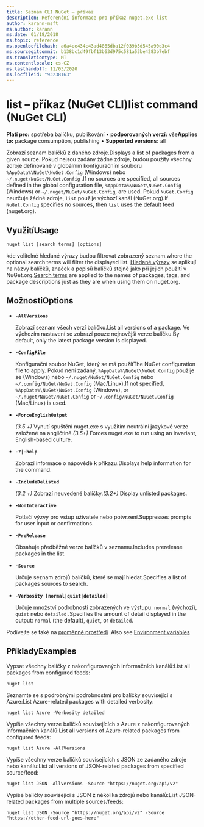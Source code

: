 ```yaml
---
title: Seznam CLI NuGet – příkaz
description: Referenční informace pro příkaz nuget.exe list
author: karann-msft
ms.author: karann
ms.date: 01/18/2018
ms.topic: reference
ms.openlocfilehash: a6a4ee434c43ad4865dba12f039b5d545a90d3c4
ms.sourcegitcommit: b138bc1d49fbf13b63d975c581a53be4283b7ebf
ms.translationtype: MT
ms.contentlocale: cs-CZ
ms.lasthandoff: 11/03/2020
ms.locfileid: "93238163"
---
```

# <a name="list-command-nuget-cli"></a><span data-ttu-id="05f7e-103">list – příkaz (NuGet CLI)</span><span class="sxs-lookup"><span data-stu-id="05f7e-103">list command (NuGet CLI)</span></span>

<span data-ttu-id="05f7e-104">**Platí pro:** spotřeba balíčku, publikování &bullet; **podporovaných verzí:** vše</span><span class="sxs-lookup"><span data-stu-id="05f7e-104">**Applies to:** package consumption, publishing &bullet; **Supported versions:** all</span></span>

<span data-ttu-id="05f7e-105">Zobrazí seznam balíčků z daného zdroje.</span><span class="sxs-lookup"><span data-stu-id="05f7e-105">Displays a list of packages from a given source.</span></span> <span data-ttu-id="05f7e-106">Pokud nejsou zadány žádné zdroje, budou použity všechny zdroje definované v globálním konfiguračním souboru `%AppData%\NuGet\NuGet.Config` (Windows) nebo `~/.nuget/NuGet/NuGet.Config` .</span><span class="sxs-lookup"><span data-stu-id="05f7e-106">If no sources are specified, all sources defined in the global configuration file, `%AppData%\NuGet\NuGet.Config` (Windows) or `~/.nuget/NuGet/NuGet.Config`, are used.</span></span> <span data-ttu-id="05f7e-107">Pokud `NuGet.Config` neurčuje žádné zdroje, `list` použije výchozí kanál (NuGet.org).</span><span class="sxs-lookup"><span data-stu-id="05f7e-107">If `NuGet.Config` specifies no sources, then `list` uses the default feed (nuget.org).</span></span>

## <a name="usage"></a><span data-ttu-id="05f7e-108">Využití</span><span class="sxs-lookup"><span data-stu-id="05f7e-108">Usage</span></span>

```cli
nuget list [search terms] [options]
```

<span data-ttu-id="05f7e-109">kde volitelné hledané výrazy budou filtrovat zobrazený seznam.</span><span class="sxs-lookup"><span data-stu-id="05f7e-109">where the optional search terms will filter the displayed list.</span></span> <span data-ttu-id="05f7e-110">[Hledané výrazy](../../consume-packages/finding-and-choosing-packages.md#search-syntax) se aplikují na názvy balíčků, značek a popisů balíčků stejně jako při jejich použití v NuGet.org.</span><span class="sxs-lookup"><span data-stu-id="05f7e-110">[Search terms](../../consume-packages/finding-and-choosing-packages.md#search-syntax) are applied to the names of packages, tags, and package descriptions just as they are when using them on nuget.org.</span></span> 

## <a name="options"></a><span data-ttu-id="05f7e-111">Možnosti</span><span class="sxs-lookup"><span data-stu-id="05f7e-111">Options</span></span>

- **`-AllVersions`**

  <span data-ttu-id="05f7e-112">Zobrazí seznam všech verzí balíčku.</span><span class="sxs-lookup"><span data-stu-id="05f7e-112">List all versions of a package.</span></span> <span data-ttu-id="05f7e-113">Ve výchozím nastavení se zobrazí pouze nejnovější verze balíčku.</span><span class="sxs-lookup"><span data-stu-id="05f7e-113">By default, only the latest package version is displayed.</span></span>

- **`-ConfigFile`**

  <span data-ttu-id="05f7e-114">Konfigurační soubor NuGet, který se má použít</span><span class="sxs-lookup"><span data-stu-id="05f7e-114">The NuGet configuration file to apply.</span></span> <span data-ttu-id="05f7e-115">Pokud není zadaný, `%AppData%\NuGet\NuGet.Config` použije se (Windows) nebo `~/.nuget/NuGet/NuGet.Config` nebo `~/.config/NuGet/NuGet.Config` (Mac/Linux).</span><span class="sxs-lookup"><span data-stu-id="05f7e-115">If not specified, `%AppData%\NuGet\NuGet.Config` (Windows), or `~/.nuget/NuGet/NuGet.Config` or `~/.config/NuGet/NuGet.Config` (Mac/Linux) is used.</span></span>

- **`-ForceEnglishOutput`**

  <span data-ttu-id="05f7e-116">*(3.5 +)* Vynutí spuštění nuget.exe s využitím neutrální jazykové verze založené na angličtině.</span><span class="sxs-lookup"><span data-stu-id="05f7e-116">*(3.5+)* Forces nuget.exe to run using an invariant, English-based culture.</span></span>

- **`-?|-help`**

  <span data-ttu-id="05f7e-117">Zobrazí informace o nápovědě k příkazu.</span><span class="sxs-lookup"><span data-stu-id="05f7e-117">Displays help information for the command.</span></span>

- **`-IncludeDelisted`**

  <span data-ttu-id="05f7e-118">*(3.2 +)* Zobrazí neuvedené balíčky.</span><span class="sxs-lookup"><span data-stu-id="05f7e-118">*(3.2+)* Display unlisted packages.</span></span>

- **`-NonInteractive`**

  <span data-ttu-id="05f7e-119">Potlačí výzvy pro vstup uživatele nebo potvrzení.</span><span class="sxs-lookup"><span data-stu-id="05f7e-119">Suppresses prompts for user input or confirmations.</span></span>

- **`-PreRelease`**

  <span data-ttu-id="05f7e-120">Obsahuje předběžné verze balíčků v seznamu.</span><span class="sxs-lookup"><span data-stu-id="05f7e-120">Includes prerelease packages in the list.</span></span>

- **`-Source`**

  <span data-ttu-id="05f7e-121">Určuje seznam zdrojů balíčků, které se mají hledat.</span><span class="sxs-lookup"><span data-stu-id="05f7e-121">Specifies a list of packages sources to search.</span></span>

- **`-Verbosity [normal|quiet|detailed]`**

  <span data-ttu-id="05f7e-122">Určuje množství podrobností zobrazených ve výstupu: `normal` (výchozí), `quiet` nebo `detailed` .</span><span class="sxs-lookup"><span data-stu-id="05f7e-122">Specifies the amount of detail displayed in the output: `normal` (the default), `quiet`, or `detailed`.</span></span>

<span data-ttu-id="05f7e-123">Podívejte se také na [proměnné prostředí](cli-ref-environment-variables.md) .</span><span class="sxs-lookup"><span data-stu-id="05f7e-123">Also see [Environment variables](cli-ref-environment-variables.md)</span></span>

## <a name="examples"></a><span data-ttu-id="05f7e-124">Příklady</span><span class="sxs-lookup"><span data-stu-id="05f7e-124">Examples</span></span>

<span data-ttu-id="05f7e-125">Vypsat všechny balíčky z nakonfigurovaných informačních kanálů:</span><span class="sxs-lookup"><span data-stu-id="05f7e-125">List all packages from configured feeds:</span></span>
```
nuget list
```
<span data-ttu-id="05f7e-126">Seznamte se s podrobnými podrobnostmi pro balíčky související s Azure:</span><span class="sxs-lookup"><span data-stu-id="05f7e-126">List Azure-related packages with detailed verbosity:</span></span>
```
nuget list Azure -Verbosity detailed
```
<span data-ttu-id="05f7e-127">Vypíše všechny verze balíčků souvisejících s Azure z nakonfigurovaných informačních kanálů:</span><span class="sxs-lookup"><span data-stu-id="05f7e-127">List all versions of Azure-related packages from configured feeds:</span></span>
```
nuget list Azure -AllVersions
```
<span data-ttu-id="05f7e-128">Vypíše všechny verze balíčků souvisejících s JSON ze zadaného zdroje nebo kanálu:</span><span class="sxs-lookup"><span data-stu-id="05f7e-128">List all versions of JSON-related packages from specified source/feed:</span></span>
```
nuget list JSON -AllVersions -Source "https://nuget.org/api/v2"
```
<span data-ttu-id="05f7e-129">Vypíše balíčky související s JSON z několika zdrojů nebo kanálů:</span><span class="sxs-lookup"><span data-stu-id="05f7e-129">List JSON-related packages from multiple sources/feeds:</span></span>
```
nuget list JSON -Source "https://nuget.org/api/v2" -Source "https://other-feed-url-goes-here"
```